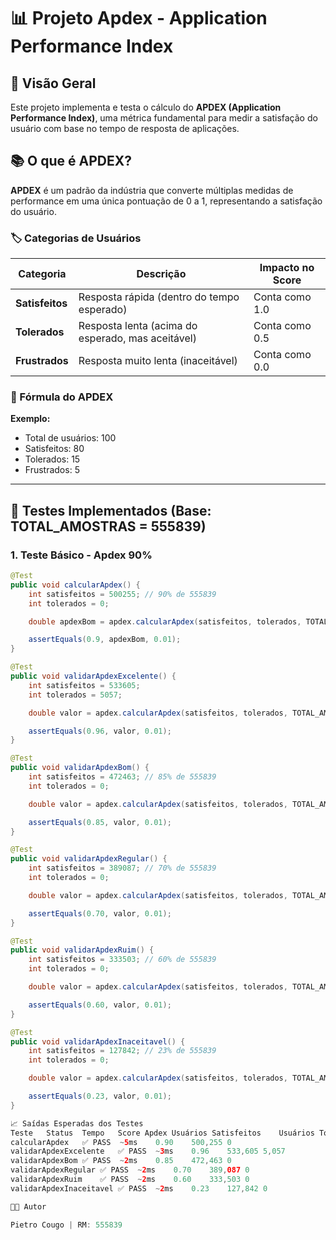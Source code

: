 # 📊 Projeto Apdex - Application Performance Index

## 🎯 Visão Geral

Este projeto implementa e testa o cálculo do **APDEX (Application Performance Index)**, uma métrica fundamental para medir a satisfação do usuário com base no tempo de resposta de aplicações.

## 📚 O que é APDEX?

**APDEX** é um padrão da indústria que converte múltiplas medidas de performance em uma única pontuação de 0 a 1, representando a satisfação do usuário.

### 🏷️ Categorias de Usuários

| Categoria | Descrição | Impacto no Score |
|-----------|-----------|------------------|
| **Satisfeitos** | Resposta rápida (dentro do tempo esperado) | Conta como 1.0 |
| **Tolerados** | Resposta lenta (acima do esperado, mas aceitável) | Conta como 0.5 |
| **Frustrados** | Resposta muito lenta (inaceitável) | Conta como 0.0 |

### 🧮 Fórmula do APDEX



**Exemplo:**
- Total de usuários: 100
- Satisfeitos: 80
- Tolerados: 15
- Frustrados: 5


---

## 🧪 Testes Implementados (Base: TOTAL_AMOSTRAS = 555839)

### **1. Teste Básico - Apdex 90%**
```java
@Test
public void calcularApdex() {
    int satisfeitos = 500255; // 90% de 555839
    int tolerados = 0;

    double apdexBom = apdex.calcularApdex(satisfeitos, tolerados, TOTAL_AMOSTRAS);

    assertEquals(0.9, apdexBom, 0.01);
}

@Test
public void validarApdexExcelente() {
    int satisfeitos = 533605;
    int tolerados = 5057;

    double valor = apdex.calcularApdex(satisfeitos, tolerados, TOTAL_AMOSTRAS);

    assertEquals(0.96, valor, 0.01);
}

@Test
public void validarApdexBom() {
    int satisfeitos = 472463; // 85% de 555839
    int tolerados = 0;

    double valor = apdex.calcularApdex(satisfeitos, tolerados, TOTAL_AMOSTRAS);

    assertEquals(0.85, valor, 0.01);
}

@Test
public void validarApdexRegular() {
    int satisfeitos = 389087; // 70% de 555839
    int tolerados = 0;

    double valor = apdex.calcularApdex(satisfeitos, tolerados, TOTAL_AMOSTRAS);

    assertEquals(0.70, valor, 0.01);
}

@Test
public void validarApdexRuim() {
    int satisfeitos = 333503; // 60% de 555839
    int tolerados = 0;

    double valor = apdex.calcularApdex(satisfeitos, tolerados, TOTAL_AMOSTRAS);

    assertEquals(0.60, valor, 0.01);
}

@Test
public void validarApdexInaceitavel() {
    int satisfeitos = 127842; // 23% de 555839
    int tolerados = 0;

    double valor = apdex.calcularApdex(satisfeitos, tolerados, TOTAL_AMOSTRAS);

    assertEquals(0.23, valor, 0.01);
}

📈 Saídas Esperadas dos Testes
Teste	Status	Tempo	Score Apdex	Usuários Satisfeitos	Usuários Tolerados
calcularApdex	✅ PASS	~5ms	0.90	500,255	0
validarApdexExcelente	✅ PASS	~3ms	0.96	533,605	5,057
validarApdexBom	✅ PASS	~2ms	0.85	472,463	0
validarApdexRegular	✅ PASS	~2ms	0.70	389,087	0
validarApdexRuim	✅ PASS	~2ms	0.60	333,503	0
validarApdexInaceitavel	✅ PASS	~2ms	0.23	127,842	0

👨‍💻 Autor

Pietro Cougo | RM: 555839
